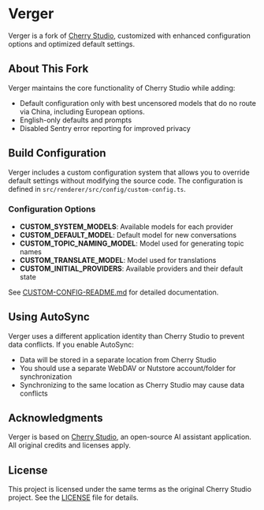 # Verger

Verger is a fork of [Cherry Studio](https://github.com/CherryHQ/cherry-studio), customized with enhanced configuration options and optimized default settings.

## About This Fork

Verger maintains the core functionality of Cherry Studio while adding:

- Default configuration only with best uncensored models that do no route via China, including European options.
- English-only defaults and prompts
- Disabled Sentry error reporting for improved privacy

## Build Configuration

Verger includes a custom configuration system that allows you to override default settings without modifying the source code. The configuration is defined in `src/renderer/src/config/custom-config.ts`.

### Configuration Options

- **CUSTOM_SYSTEM_MODELS**: Available models for each provider
- **CUSTOM_DEFAULT_MODEL**: Default model for new conversations
- **CUSTOM_TOPIC_NAMING_MODEL**: Model used for generating topic names
- **CUSTOM_TRANSLATE_MODEL**: Model used for translations
- **CUSTOM_INITIAL_PROVIDERS**: Available providers and their default state

See [CUSTOM-CONFIG-README.md](CUSTOM-CONFIG-README.md) for detailed documentation.

## Using AutoSync

Verger uses a different application identity than Cherry Studio to prevent data conflicts. If you enable AutoSync:

- Data will be stored in a separate location from Cherry Studio
- You should use a separate WebDAV or Nutstore account/folder for synchronization
- Synchronizing to the same location as Cherry Studio may cause data conflicts

## Acknowledgments

Verger is based on [Cherry Studio](https://github.com/CherryHQ/cherry-studio), an open-source AI assistant application. All original credits and licenses apply.

## License

This project is licensed under the same terms as the original Cherry Studio project. See the [LICENSE](LICENSE) file for details.
